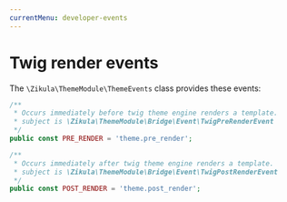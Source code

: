 ```yaml
---
currentMenu: developer-events
---
```

# Twig render events

The `\Zikula\ThemeModule\ThemeEvents` class provides these events:

```php
/**
 * Occurs immediately before twig theme engine renders a template.
 * subject is \Zikula\ThemeModule\Bridge\Event\TwigPreRenderEvent
 */
public const PRE_RENDER = 'theme.pre_render';

/**
 * Occurs immediately after twig theme engine renders a template.
 * subject is \Zikula\ThemeModule\Bridge\Event\TwigPostRenderEvent
 */
public const POST_RENDER = 'theme.post_render';
```
